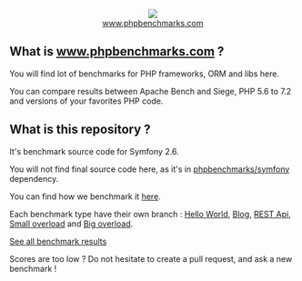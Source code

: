 <p align="center">
  <img src="http://www.phpbenchmarks.com/images/logo_github.png">
  <br>
  <a href="http://www.phpbenchmarks.com" target="_blank">www.phpbenchmarks.com</a>
</p>

## What is www.phpbenchmarks.com ?

You will find lot of benchmarks for PHP frameworks, ORM and libs here.

You can compare results between Apache Bench and Siege, PHP 5.6 to 7.2 and versions of your favorites PHP code.

## What is this repository ?

It's benchmark source code for Symfony 2.6.

You will not find final source code here, as it's in [phpbenchmarks/symfony](https://github.com/phpbenchmarks/symfony/tree/1.0.0) dependency.

You can find how we benchmark it [here](http://www.phpbenchmarks.com/en/benchmark-protocol).

Each benchmark type have their own branch :
[Hello World](https://github.com/phpbenchmarks/symfony-2-6/tree/helloworld),
[Blog](https://github.com/phpbenchmarks/symfony-2-6/tree/blog),
[REST Api](https://github.com/phpbenchmarks/symfony-2-6/tree/restapi),
[Small overload](https://github.com/phpbenchmarks/symfony-2-6/tree/smalloverload)
and [Big overload](https://github.com/phpbenchmarks/symfony-2-6/tree/bigoverload).

[See all benchmark results](http://www.phpbenchmarks.com/en/benchmark/apache-bench/php-7.2/symfony-2.6.html)

Scores are too low ? Do not hesitate to create a pull request, and ask a new benchmark !
